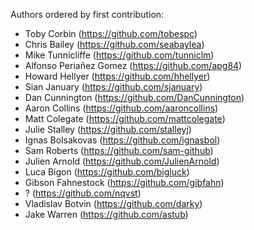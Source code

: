 
Authors ordered by first contribution:

 - Toby Corbin (https://github.com/tobespc)
 - Chris Bailey (https://github.com/seabaylea)
 - Mike Tunnicliffe (https://github.com/tunniclm)
 - Alfonso Periañez Gomez (https://github.com/apg84)
 - Howard Hellyer (https://github.com/hhellyer)
 - Sian January (https://github.com/sjanuary)
 - Dan Cunnington (https://github.com/DanCunnington)
 - Aaron Collins (https://github.com/aaroncollins)
 - Matt Colegate (https://github.com/mattcolegate)
 - Julie Stalley (https://github.com/stalleyj)
 - Ignas Bolsakovas (https://github.com/ignasbol)
 - Sam Roberts (https://github.com/sam-github)
 - Julien Arnold (https://github.com/JulienArnold)
 - Luca Bigon (https://github.com/bigluck)
 - Gibson Fahnestock (https://github.com/gibfahn)
 - ? (https://github.com/nqvst)
 - Vladislav Botvin (https://github.com/darky)
 - Jake Warren (https://github.com/astub)
